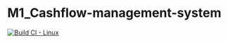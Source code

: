 # M1_Cashflow-management-system


[![Build CI - Linux](https://github.com/supraja-vura/M1_SIMPLE-CALCI/actions/workflows/c-cpp.yml/badge.svg)](https://github.com/supraja-vura/M1_SIMPLE-CALCI/actions/workflows/c-cpp.yml)
